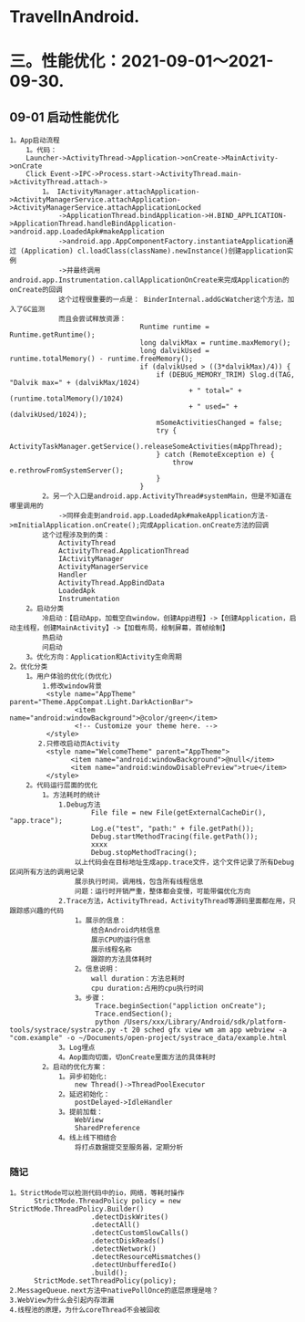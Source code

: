 # TravelInAndroid. 

# 三。性能优化：2021-09-01～2021-09-30.
## 09-01 启动性能优化
    1。App启动流程
        1。代码：
        Launcher->ActivityThread->Application->onCreate->MainActivity->onCrate
        Click Event->IPC->Process.start->ActivityThread.main->ActivityThread.attach->
            1。 IActivityManager.attachApplication->ActivityManagerService.attachApplication->ActivityManagerService.attachApplicationLocked
                ->ApplicationThread.bindApplication->H.BIND_APPLICATION->ApplicationThread.handleBindApplication->android.app.LoadedApk#makeApplication
                ->android.app.AppComponentFactory.instantiateApplication通过 (Application) cl.loadClass(className).newInstance()创建application实例
                ->并最终调用android.app.Instrumentation.callApplicationOnCreate来完成Application的onCreate的回调
                这个过程很重要的一点是： BinderInternal.addGcWatcher这个方法，加入了GC监测
                而且会尝试释放资源：
                                    Runtime runtime = Runtime.getRuntime();
                                    long dalvikMax = runtime.maxMemory();
                                    long dalvikUsed = runtime.totalMemory() - runtime.freeMemory();
                                    if (dalvikUsed > ((3*dalvikMax)/4)) {
                                        if (DEBUG_MEMORY_TRIM) Slog.d(TAG, "Dalvik max=" + (dalvikMax/1024)
                                                + " total=" + (runtime.totalMemory()/1024)
                                                + " used=" + (dalvikUsed/1024));
                                        mSomeActivitiesChanged = false;
                                        try {
                                            ActivityTaskManager.getService().releaseSomeActivities(mAppThread);
                                        } catch (RemoteException e) {
                                            throw e.rethrowFromSystemServer();
                                        }
                                    }
            2。另一个入口是android.app.ActivityThread#systemMain，但是不知道在哪里调用的
                ->同样会走到android.app.LoadedApk#makeApplication方法->mInitialApplication.onCreate();完成Application.onCreate方法的回调
            这个过程涉及到的类：
                ActivityThread
                ActivityThread.ApplicationThread
                IActivityManager
                ActivityManagerService
                Handler
                ActivityThread.AppBindData
                LoadedApk
                Instrumentation
        2。启动分类
            冷启动：【启动App，加载空白window，创建App进程】->【创建Application，启动主线程，创建MainActivity】->【加载布局，绘制屏幕，首帧绘制】
            热启动
            问启动
        3。优化方向：Application和Activity生命周期
    2。优化分类
        1。用户体验的优化(伪优化)
            1.修改window背景
             <style name="AppTheme" parent="Theme.AppCompat.Light.DarkActionBar">
                    <item name="android:windowBackground">@color/green</item>
                    <!-- Customize your theme here. -->
             </style>
           2.只修改启动页Activity
             <style name="WelcomeTheme" parent="AppTheme">
                   <item name="android:windowBackground">@null</item>
                   <item name="android:windowDisablePreview">true</item>
             </style>
        2。代码运行层面的优化
            1。方法耗时的统计
                1.Debug方法
                        File file = new File(getExternalCacheDir(), "app.trace");
                        Log.e("test", "path:" + file.getPath());
                        Debug.startMethodTracing(file.getPath());
                        xxxx
                        Debug.stopMethodTracing();
                    以上代码会在目标地址生成app.trace文件，这个文件记录了所有Debug区间所有方法的调用记录
                    展示执行时间，调用栈，包含所有线程信息
                    问题：运行时开销严重，整体都会变慢，可能带偏优化方向
                2.Trace方法，ActivityThread，ActivityThread等源码里面都在用，只跟踪感兴趣的代码
                    1。展示的信息：
                        结合Android内核信息
                        展示CPU的运行信息
                        展示线程名称
                        跟踪的方法具体耗时
                    2。信息说明：
                        wall duration：方法总耗时
                        cpu duration:占用的cpu执行时间
                    3。步骤：
                         Trace.beginSection("appliction onCreate");
                         Trace.endSection();
                         python /Users/xxx/Library/Android/sdk/platform-tools/systrace/systrace.py -t 20 sched gfx view wm am app webview -a "com.example" -o ~/Documents/open-project/systrace_data/example.html
                3。Log埋点
                4。Aop面向切面，切onCreate里面方法的具体耗时
            2。启动的优化方案：
                1。异步初始化:
                    new Thread()->ThreadPoolExecutor
                2。延迟初始化：
                    postDelayed->IdleHandler
                3。提前加载：
                    WebView
                    SharedPreference
                4。线上线下相结合
                    将打点数据提交至服务器，定期分析
### 随记
    1。StrictMode可以检测代码中的io，网络，等耗时操作
          StrictMode.ThreadPolicy policy = new StrictMode.ThreadPolicy.Builder()
                        .detectDiskWrites()
                        .detectAll()
                        .detectCustomSlowCalls()
                        .detectDiskReads()
                        .detectNetwork()
                        .detectResourceMismatches()
                        .detectUnbufferedIo()
                        .build();
          StrictMode.setThreadPolicy(policy);
    2.MessageQueue.next方法中nativePollOnce的底层原理是啥？
    3.WebView为什么会引起内存泄漏
    4.线程池的原理，为什么coreThread不会被回收


